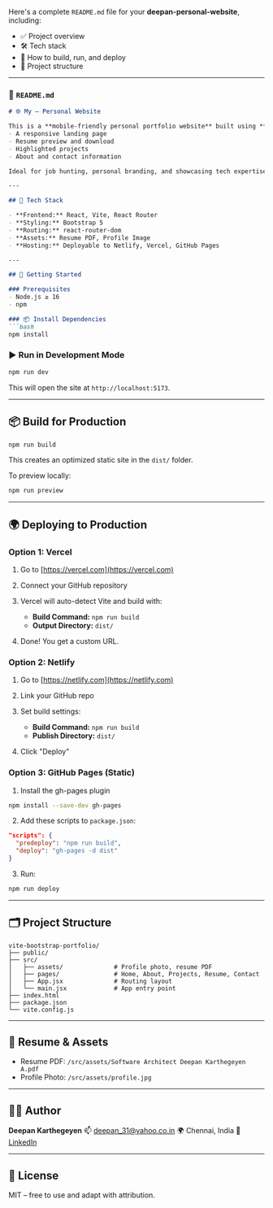 Here's a complete `README.md` file for your **deepan-personal-website**, including:

* ✅ Project overview
* 🛠️ Tech stack
* 🚀 How to build, run, and deploy
* 📁 Project structure

---

### 📄 `README.md`

````markdown
# 🌐 My – Personal Website

This is a **mobile-friendly personal portfolio website** built using **React + Vite + Bootstrap**. It showcases:
- A responsive landing page
- Resume preview and download
- Highlighted projects
- About and contact information

Ideal for job hunting, personal branding, and showcasing tech expertise in .NET, AI, and cloud-native solutions.

---

## 🔧 Tech Stack

- **Frontend:** React, Vite, React Router
- **Styling:** Bootstrap 5
- **Routing:** react-router-dom
- **Assets:** Resume PDF, Profile Image
- **Hosting:** Deployable to Netlify, Vercel, GitHub Pages

---

## 🚀 Getting Started

### Prerequisites
- Node.js ≥ 16
- npm

### 📦 Install Dependencies
```bash
npm install
````

### ▶️ Run in Development Mode

```bash
npm run dev
```

This will open the site at `http://localhost:5173`.

---

## 📦 Build for Production

```bash
npm run build
```

This creates an optimized static site in the `dist/` folder.

To preview locally:

```bash
npm run preview
```

---

## 🌍 Deploying to Production

### Option 1: **Vercel**

1. Go to [https://vercel.com](https://vercel.com)
2. Connect your GitHub repository
3. Vercel will auto-detect Vite and build with:

   * **Build Command:** `npm run build`
   * **Output Directory:** `dist/`
4. Done! You get a custom URL.

### Option 2: **Netlify**

1. Go to [https://netlify.com](https://netlify.com)
2. Link your GitHub repo
3. Set build settings:

   * **Build Command:** `npm run build`
   * **Publish Directory:** `dist/`
4. Click "Deploy"

### Option 3: **GitHub Pages (Static)**

1. Install the gh-pages plugin

```bash
npm install --save-dev gh-pages
```

2. Add these scripts to `package.json`:

```json
"scripts": {
  "predeploy": "npm run build",
  "deploy": "gh-pages -d dist"
}
```

3. Run:

```bash
npm run deploy
```

---

## 🗂️ Project Structure

```
vite-bootstrap-portfolio/
├── public/
├── src/
│   ├── assets/              # Profile photo, resume PDF
│   ├── pages/               # Home, About, Projects, Resume, Contact
│   ├── App.jsx              # Routing layout
│   └── main.jsx             # App entry point
├── index.html
├── package.json
└── vite.config.js
```

---

## 📄 Resume & Assets

* Resume PDF: `/src/assets/Software Architect Deepan Karthegeyen A.pdf`
* Profile Photo: `/src/assets/profile.jpg`

---

## 🙋‍♂️ Author

**Deepan Karthegeyen**
📫 [deepan\_31@yahoo.co.in](mailto:deepan_31@yahoo.co.in)
🌍 Chennai, India
🔗 [LinkedIn](https://www.linkedin.com/in/deepankarthegeyen)

---

## 📝 License

MIT – free to use and adapt with attribution.
